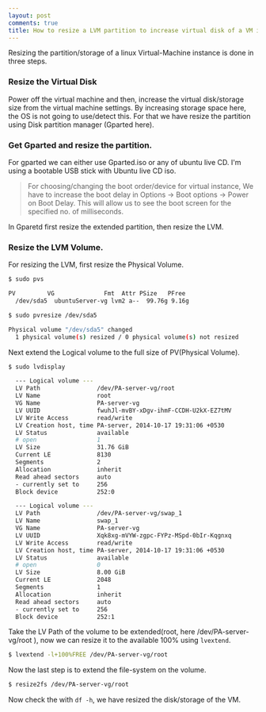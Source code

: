 ```yaml
---
layout: post
comments: true
title: How to resize a LVM partition to increase virtual disk of a VM instance.
---
```


Resizing the partition/storage of a linux Virtual-Machine instance is done in three steps. 

### Resize the Virtual Disk

Power off the virtual machine and then, increase the virtual disk/storage size from the virtual machine settings. By increasing storage space here, the OS is not going to use/detect this. For that we have resize the partition using Disk partition manager (Gparted here).

### Get Gparted and resize the partition.

For gparted we can either use Gparted.iso or any of ubuntu live CD. I'm using a bootable USB stick with Ubuntu live CD iso.

> For choosing/changing the boot order/device for virtual instance, We have to increase the boot delay in Options -> Boot options -> Power on Boot Delay.
> This will allow us to see the boot screen for the specified no. of milliseconds.

In Gparetd first resize the extended partition, then resize the LVM.

### Resize the LVM Volume.

For resizing the LVM, first resize the Physical Volume.

```sh
$ sudo pvs

PV         VG              Fmt  Attr PSize   PFree
  /dev/sda5  ubuntuServer-vg lvm2 a--  99.76g 9.16g

$ sudo pvresize /dev/sda5

Physical volume "/dev/sda5" changed
  1 physical volume(s) resized / 0 physical volume(s) not resized

```

Next extend the Logical volume to the full size of PV(Physical Volume).

```sh
$ sudo lvdisplay

  --- Logical volume ---
  LV Path                /dev/PA-server-vg/root
  LV Name                root
  VG Name                PA-server-vg
  LV UUID                fwuhJl-mvBY-xDgv-ihmF-CCDH-U2kX-EZ7tMV
  LV Write Access        read/write
  LV Creation host, time PA-server, 2014-10-17 19:31:06 +0530
  LV Status              available
  # open                 1
  LV Size                31.76 GiB
  Current LE             8130
  Segments               2
  Allocation             inherit
  Read ahead sectors     auto
  - currently set to     256
  Block device           252:0

  --- Logical volume ---
  LV Path                /dev/PA-server-vg/swap_1
  LV Name                swap_1
  VG Name                PA-server-vg
  LV UUID                Xqk8xg-mVYW-zgpc-FYPz-MSpd-0bIr-Kqgnxq
  LV Write Access        read/write
  LV Creation host, time PA-server, 2014-10-17 19:31:06 +0530
  LV Status              available
  # open                 0
  LV Size                8.00 GiB
  Current LE             2048
  Segments               1
  Allocation             inherit
  Read ahead sectors     auto
  - currently set to     256
  Block device           252:1
```

Take the LV Path of the volume to be extended(root, here /dev/PA-server-vg/root
), now we can resize it to the available 100% using `lvextend`.

```sh
$ lvextend -l+100%FREE /dev/PA-server-vg/root
```
Now the last step is to extend the file-system on the volume.

```sh
$ resize2fs /dev/PA-server-vg/root
```

Now check the with `df -h`, we have resized the disk/storage of the VM.
